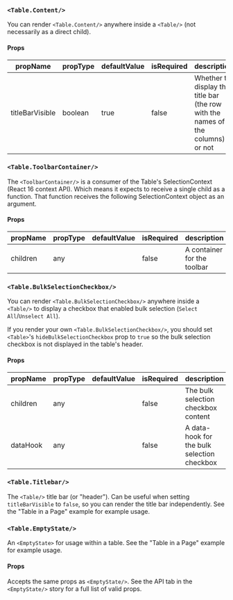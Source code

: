 ### `<Table.Content/>`

You can render `<Table.Content/>` anywhere inside a `<Table/>` (not necessarily as a direct child).

#### Props

| propName        | propType | defaultValue | isRequired | description                                                                     |
| --------------- | -------- | ------------ | ---------- | ------------------------------------------------------------------------------- |
| titleBarVisible | boolean  | true         | false      | Whether to display the title bar (the row with the names of the columns) or not |

### `<Table.ToolbarContainer/>`

The `<ToolbarContainer/>` is a consumer of the Table's SelectionContext (React 16 context API). Which means it expects to receive a single child as a function. That function receives the following SelectionContext object as an argument.

#### Props

| propName | propType | defaultValue | isRequired | description                 |
| -------- | -------- | ------------ | ---------- | --------------------------- |
| children | any      |              | false      | A container for the toolbar |

### `<Table.BulkSelectionCheckbox/>`

You can render `<Table.BulkSelectionCheckbox/>` anywhere inside a `<Table/>` to display a checkbox that enabled bulk selection (`Select All`/`Unselect All`).

If you render your own `<Table.BulkSelectionCheckbox/>`, you should set `<Table>`'s `hideBulkSelectionCheckbox` prop to `true` so the bulk selection checkbox is not displayed in the table's header.

#### Props

| propName | propType | defaultValue | isRequired | description                                 |
| -------- | -------- | ------------ | ---------- | ------------------------------------------- |
| children | any      |              | false      | The bulk selection checkbox content         |
| dataHook | any      |              | false      | A data-hook for the bulk selection checkbox |

### `<Table.Titlebar/>`

The `<Table/>` title bar (or "header"). Can be useful when setting `titleBarVisible` to `false`, so
you can render the title bar independently. See the "Table in a Page" example for example usage.

### `<Table.EmptyState/>`

An `<EmptyState>` for usage within a table. See the "Table in a Page" example for example usage.

#### Props

Accepts the same props as `<EmptyState/>`. See the API tab in the `<EmptyState/>` story for a full
list of valid props.

